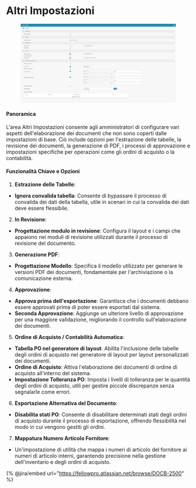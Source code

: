 # Altri Impostazioni

<figure><img src="../../../../.gitbook/assets/Bildschirmfoto 2024-05-08 um 09.54.48.png" alt=""><figcaption></figcaption></figure>

#### Panoramica

L'area Altri Impostazioni consente agli amministratori di configurare vari aspetti dell'elaborazione dei documenti che non sono coperti dalle impostazioni di base. Ciò include opzioni per l'estrazione delle tabelle, la revisione dei documenti, la generazione di PDF, i processi di approvazione e impostazioni specifiche per operazioni come gli ordini di acquisto o la contabilità.

#### Funzionalità Chiave e Opzioni

1. **Estrazione delle Tabelle**:
* **Ignora convalida tabella**: Consente di bypassare il processo di convalida dei dati della tabella, utile in scenari in cui la convalida dei dati deve essere flessibile.
2. **In Revisione**:
* **Progettazione modulo in revisione**: Configura il layout e i campi che appaiono nei moduli di revisione utilizzati durante il processo di revisione del documento.
3. **Generazione PDF**:
* **Progettazione Modello**: Specifica il modello utilizzato per generare le versioni PDF dei documenti, fondamentale per l'archiviazione o la comunicazione esterna.
4. **Approvazione**:
* **Approva prima dell'esportazione**: Garantisce che i documenti debbano essere approvati prima di poter essere esportati dal sistema.
* **Seconda Approvazione**: Aggiunge un ulteriore livello di approvazione per una maggiore validazione, migliorando il controllo sull'elaborazione dei documenti.
5. **Ordine di Acquisto / Contabilità Automatica**:
* **Tabella PO nel generatore di layout**: Abilita l'inclusione delle tabelle degli ordini di acquisto nel generatore di layout per layout personalizzati dei documenti.
* **Ordine di Acquisto**: Attiva l'elaborazione dei documenti di ordine di acquisto all'interno del sistema.
* **Impostazione Tolleranza PO**: Imposta i livelli di tolleranza per le quantità degli ordini di acquisto, utili per gestire piccole discrepanze senza segnalarle come errori.
6. **Esportazione Alternativa del Documento**:
* **Disabilita stati PO**: Consente di disabilitare determinati stati degli ordini di acquisto durante il processo di esportazione, offrendo flessibilità nel modo in cui vengono gestiti gli ordini.
7. **Mappatura Numero Articolo Fornitore**:
* Un'impostazione di utilità che mappa i numeri di articolo del fornitore ai numeri di articolo interni, garantendo precisione nella gestione dell'inventario e degli ordini di acquisto.

{% @jira/embed url="https://fellowpro.atlassian.net/browse/DOCB-2500" %}
